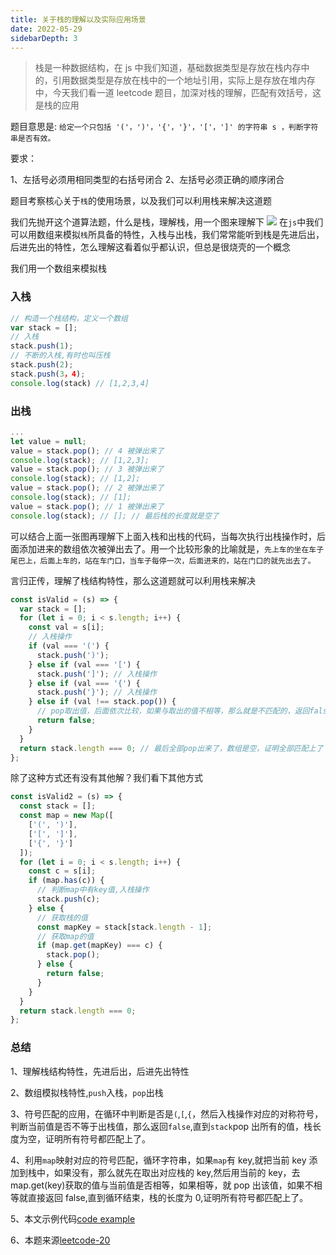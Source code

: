 ```yaml
---
title: 关于栈的理解以及实际应用场景
date: 2022-05-29
sidebarDepth: 3
---
```


> 栈是一种数据结构，在 js 中我们知道，基础数据类型是存放在栈内存中的，引用数据类型是存放在栈中的一个地址引用，实际上是存放在堆内存中，今天我们看一道 leetcode 题目，加深对栈的理解，匹配有效括号，这是栈的应用

题目意思是: `给定一个只包括 '('，')'，'{'，'}'，'['，']' 的字符串 s ，判断字符串是否有效。`

要求：

1、左括号必须用相同类型的右括号闭合
2、左括号必须正确的顺序闭合

题目考察核心关于`栈`的使用场景，以及我们可以利用栈来解决这道题

我们先抛开这个道算法题，什么是栈，理解栈，用一个图来理解下
![](https://files.mdnice.com/user/24614/b3693838-d4f7-417e-8e6c-51126fce43e2.png)
在`js`中我们可以用数组来模拟`栈`所具备的特性，入栈与出栈，我们常常能听到栈是先进后出，后进先出的特性，怎么理解这看着似乎都认识，但总是很烧壳的一个概念

我们用一个数组来模拟栈

### 入栈

```js
// 构造一个栈结构，定义一个数组
var stack = [];
// 入栈
stack.push(1);
// 不断的入栈,有时也叫压栈
stack.push(2);
stack.push(3，4);
console.log(stack) // [1,2,3,4]
```

### 出栈

```javascript
...
let value = null;
value = stack.pop(); // 4 被弹出来了
console.log(stack); // [1,2,3];
value = stack.pop(); // 3 被弹出来了
console.log(stack); // [1,2];
value = stack.pop(); // 2 被弹出来了
console.log(stack); // [1];
value = stack.pop(); // 1 被弹出来了
console.log(stack); // []; // 最后栈的长度就是空了
```

可以结合上面一张图再理解下上面入栈和出栈的代码，当每次执行出栈操作时，后面添加进来的数组依次被弹出去了。用一个比较形象的比喻就是，`先上车的坐在车子尾巴上，后面上车的，站在车门口，当车子每停一次，后面进来的，站在门口的就先出去了。`

言归正传，理解了栈结构特性，那么这道题就可以利用栈来解决

```js
const isValid = (s) => {
  var stack = [];
  for (let i = 0; i < s.length; i++) {
    const val = s[i];
    // 入栈操作
    if (val === '(') {
      stack.push(')');
    } else if (val === '[') {
      stack.push(']'); // 入栈操作
    } else if (val === '{') {
      stack.push('}'); // 入栈操作
    } else if (val !== stack.pop()) {
      // pop取出值，后面依次比较，如果与取出的值不相等，那么就是不匹配的，返回false
      return false;
    }
  }
  return stack.length === 0; // 最后全部pop出来了，数组是空，证明全部匹配上了
};
```

除了这种方式还有没有其他解？我们看下其他方式

```js
const isValid2 = (s) => {
  const stack = [];
  const map = new Map([
    ['(', ')'],
    ['[', ']'],
    ['{', '}']
  ]);
  for (let i = 0; i < s.length; i++) {
    const c = s[i];
    if (map.has(c)) {
      // 判断map中有key值,入栈操作
      stack.push(c);
    } else {
      // 获取栈的值
      const mapKey = stack[stack.length - 1];
      // 获取map的值
      if (map.get(mapKey) === c) {
        stack.pop();
      } else {
        return false;
      }
    }
  }
  return stack.length === 0;
};
```

### 总结

1、理解栈结构特性，先进后出，后进先出特性

2、数组模拟栈特性,`push`入栈，`pop`出栈

3、符号匹配的应用，在循环中判断是否是`(`,`[`,`{`，然后入栈操作对应的对称符号，判断当前值是否不等于出栈值，那么返回`false`,直到`stack`pop 出所有的值，栈长度为空，证明所有符号都匹配上了。

4、利用`map`映射对应的符号匹配，循环字符串，如果`map`有 key,就把当前 key 添加到栈中，如果没有，那么就先在取出对应栈的 key,然后用当前的 key，去 map.get(key)获取的值与当前值是否相等，如果相等，就 pop 出该值，如果不相等就直接返回 false,直到循环结束，栈的长度为 0,证明所有符号都匹配上了。

5、本文示例代码[code example](https://github.com/maicFir/lessonNote/blob/master/leetcode/leetcode-20.js 'code example')

6、本题来源[leetcode-20](https://leetcode.cn/problems/valid-parentheses/ 'leetcode-20')
